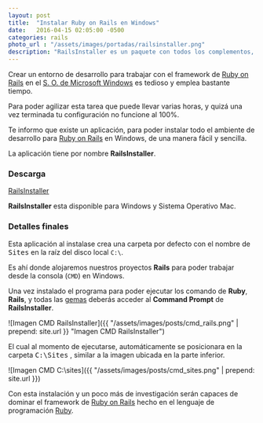 ```yaml
---
layout: post
title:  "Instalar Ruby on Rails en Windows"
date:   2016-04-15 02:05:00 -0500
categories: rails 
photo_url : "/assets/images/portadas/railsinstaller.png"
description: "RailsInstaller es un paquete con todos los complementos, que crea un entorno de desarrollo para Ruby on Rails en Windows"
---
```


Crear un entorno de desarrollo para trabajar con el framework de <a class="link" href="http://rubyonrails.org/" rel="nofollow" target="_blank">Ruby on Rails</a> en el <a class="link" href="https://www.microsoft.com/es-es/windows/windows-10-upgrade" rel="nofollow" target="_blank">S. O. de Microsoft Windows</a> es tedioso y emplea bastante tiempo.

Para poder agilizar esta tarea que puede llevar varias horas, y quizá una vez terminada tu configuración no funcione al 100%.

Te informo que existe un aplicación, para poder instalar todo el ambiente de desarrollo para <a class="link" href="http://rubyonrails.org/" rel="nofollow" target="_blank">Ruby on Rails</a> en Windows, de una manera fácil y sencilla.

La aplicación tiene por nombre **RailsInstaller**.

### Descarga

<a class="btn btn-link" href="http://railsinstaller.org/en" rel="nofollow" target="_blank">RailsInstaller</a>

**RailsInstaller** esta disponible para Windows y Sistema Operativo Mac.

### Detalles finales

Esta aplicación al instalase crea una carpeta por defecto con el nombre de <kbd>Sites</kbd> en la raíz del disco local `C:\`.

Es ahí donde alojaremos nuestros proyectos **Rails** para poder trabajar desde la consola (`CMD`) en Windows.

Una vez instalado el programa para poder ejecutar los comando de **Ruby**, **Rails**, y todas las <a class="link" href="https://rubygems.org/" rel="nofollow" target="_blank">gemas</a> deberás acceder al **Command Prompt** de **RailsInstaller**.

![Imagen CMD RailsInstaller]({{ "/assets/images/posts/cmd_rails.png" | prepend: site.url }} "Imagen CMD RailsInstaller")

El cual al momento de ejecutarse, automáticamente se posicionara en la carpeta <kbd>C:\Sites</kbd> , similar a la imagen ubicada en la parte inferior.

![Imagen CMD C:\sites]({{ "/assets/images/posts/cmd_sites.png" | prepend: site.url }})

Con esta instalación y un poco más de investigación serán capaces de dominar el framework de <a class="link" href="http://rubyonrails.org/" rel="nofollow" target="_blank">Ruby on Rails</a> hecho en el lenguaje de programación <a class="link" href="https://www.ruby-lang.org/es/" rel="nofollow" target="_blank">Ruby</a>.